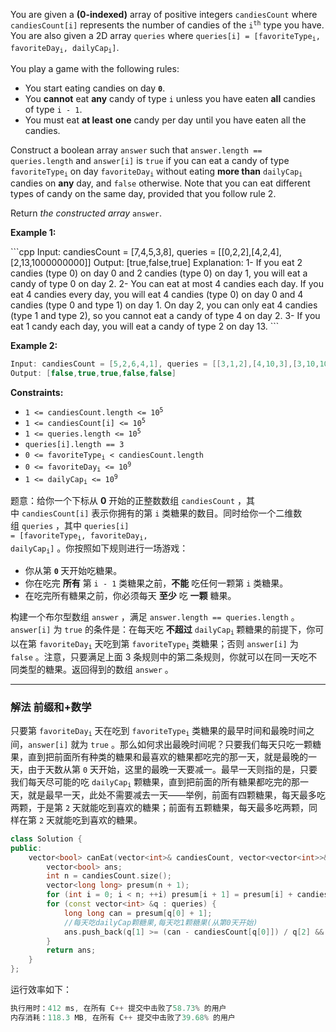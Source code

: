 <p>You are given a <strong>(0-indexed)</strong> array of positive integers <code>candiesCount</code> where <code>candiesCount[i]</code> represents the number of candies of the&nbsp;<code>i<sup>th</sup></code>&nbsp;type you have. You are also given a 2D array <code>queries</code> where <code>queries[i] = [favoriteType<sub>i</sub>, favoriteDay<sub>i</sub>, dailyCap<sub>i</sub>]</code>.</p>

<p>You play a game with the following rules:</p>

<ul>
	<li>You start eating candies on day <code><strong>0</strong></code>.</li>
	<li>You <b>cannot</b> eat <strong>any</strong> candy of type <code>i</code> unless you have eaten <strong>all</strong> candies of type <code>i - 1</code>.</li>
	<li>You must eat <strong>at least</strong> <strong>one</strong> candy per day until you have eaten all the candies.</li>
</ul>

<p>Construct a boolean array <code>answer</code> such that <code>answer.length == queries.length</code> and <code>answer[i]</code> is <code>true</code> if you can eat a candy of type <code>favoriteType<sub>i</sub></code> on day <code>favoriteDay<sub>i</sub></code> without eating <strong>more than</strong> <code>dailyCap<sub>i</sub></code> candies on <strong>any</strong> day, and <code>false</code> otherwise. Note that you can eat different types of candy on the same day, provided that you follow rule 2.</p>

<p>Return <em>the constructed array </em><code>answer</code>.</p>


 
<p><strong>Example 1:</strong></p>
```cpp
Input: candiesCount = [7,4,5,3,8], queries = [[0,2,2],[4,2,4],[2,13,1000000000]]
Output: [true,false,true]
Explanation:
1- If you eat 2 candies (type 0) on day 0 and 2 candies (type 0) on day 1, you will eat a candy of type 0 on day 2.
2- You can eat at most 4 candies each day.
   If you eat 4 candies every day, you will eat 4 candies (type 0) on day 0 and 4 candies (type 0 and type 1) on day 1.
   On day 2, you can only eat 4 candies (type 1 and type 2), so you cannot eat a candy of type 4 on day 2.
3- If you eat 1 candy each day, you will eat a candy of type 2 on day 13. 
```

 

<p><strong>Example 2:</strong></p>

```cpp
Input: candiesCount = [5,2,6,4,1], queries = [[3,1,2],[4,10,3],[3,10,100],[4,100,30],[1,3,1]]
Output: [false,true,true,false,false] 
```

 

 
<p><strong>Constraints:</strong></p>

<ul>
	<li><code>1 &lt;= candiesCount.length &lt;= 10<sup>5</sup></code></li>
	<li><code>1 &lt;= candiesCount[i] &lt;= 10<sup>5</sup></code></li>
	<li><code>1 &lt;= queries.length &lt;= 10<sup>5</sup></code></li>
	<li><code>queries[i].length == 3</code></li>
	<li><code>0 &lt;= favoriteType<sub>i</sub> &lt; candiesCount.length</code></li>
	<li><code>0 &lt;= favoriteDay<sub>i</sub> &lt;= 10<sup>9</sup></code></li>
	<li><code>1 &lt;= dailyCap<sub>i</sub> &lt;= 10<sup>9</sup></code></li>
</ul>




题意：给你一个下标从 <strong>0</strong> 开始的正整数数组&nbsp;<code>candiesCount</code>&nbsp;，其中&nbsp;<code>candiesCount[i]</code>&nbsp;表示你拥有的第&nbsp;<code>i</code>&nbsp;类糖果的数目。同时给你一个二维数组&nbsp;<code>queries</code>&nbsp;，其中&nbsp;<code>queries[i] = [favoriteType<sub>i</sub>, favoriteDay<sub>i</sub>, dailyCap<sub>i</sub>]</code>&nbsp;。你按照如下规则进行一场游戏：</p>

<ul>
	<li>你从第&nbsp;<code><strong>0</strong></code><strong>&nbsp;</strong>天开始吃糖果。</li>
	<li>你在吃完 <strong>所有</strong>&nbsp;第 <code>i - 1</code>&nbsp;类糖果之前，<strong>不能</strong>&nbsp;吃任何一颗第 <code>i</code>&nbsp;类糖果。</li>
	<li>在吃完所有糖果之前，你必须每天 <strong>至少</strong>&nbsp;吃 <strong>一颗</strong>&nbsp;糖果。</li>
</ul>

<p>构建一个布尔型数组&nbsp;<code>answer</code>&nbsp;，满足&nbsp;<code>answer.length == queries.length</code> 。<code>answer[i]</code>&nbsp;为&nbsp;<code>true</code>&nbsp;的条件是：在每天吃 <strong>不超过</strong> <code>dailyCap<sub>i</sub></code><sub>&nbsp;</sub>颗糖果的前提下，你可以在第&nbsp;<code>favoriteDay<sub>i</sub></code>&nbsp;天吃到第&nbsp;<code>favoriteType<sub>i</sub></code>&nbsp;类糖果；否则 <code>answer[i]</code>&nbsp;为 <code>false</code>&nbsp;。注意，只要满足上面 3 条规则中的第二条规则，你就可以在同一天吃不同类型的糖果。返回得到的数组<em>&nbsp;</em><code>answer</code>&nbsp;。</p>

---
### 解法 前缀和+数学
只要第 <code>favoriteDay<sub>i</sub></code> 天在吃到 <code>favoriteType<sub>i</sub></code> 类糖果的最早时间和最晚时间之间，`answer[i]` 就为 `true` 。那么如何求出最晚时间呢？只要我们每天只吃一颗糖果，直到把前面所有种类的糖果和最喜欢的糖果都吃完的那一天，就是最晚的一天，由于天数从第 `0` 天开始，这里的最晚一天要减一。最早一天则指的是，只要我们每天尽可能的吃 <code>dailyCap<sub>i</sub></code> 颗糖果，直到把前面的所有糖果都吃完的那一天，就是最早一天，此处不需要减去一天——举例，前面有四颗糖果，每天最多吃两颗，于是第 `2` 天就能吃到喜欢的糖果；前面有五颗糖果，每天最多吃两颗，同样在第 `2` 天就能吃到喜欢的糖果。 
```cpp
class Solution {
public:
    vector<bool> canEat(vector<int>& candiesCount, vector<vector<int>>& queries) {
        vector<bool> ans;
        int n = candiesCount.size();
        vector<long long> presum(n + 1);
        for (int i = 0; i < n; ++i) presum[i + 1] = presum[i] + candiesCount[i];
        for (const vector<int> &q : queries) {
            long long can = presum[q[0] + 1]; 
            //每天吃dailyCap颗糖果,每天吃1颗糖果(从第0天开始)
            ans.push_back(q[1] >= (can - candiesCount[q[0]]) / q[2] && q[1] <= can - 1);
        }
        return ans;
    }
};
```
运行效率如下：
```cpp
执行用时：412 ms, 在所有 C++ 提交中击败了58.73% 的用户
内存消耗：118.3 MB, 在所有 C++ 提交中击败了39.68% 的用户
```

